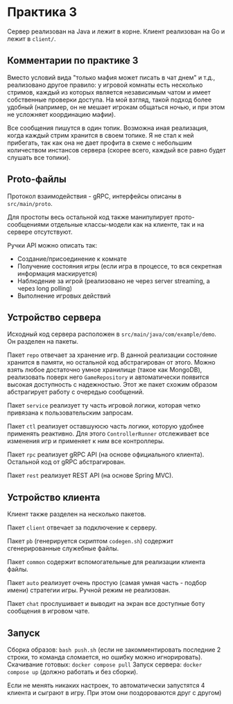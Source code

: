 # Практика 3
Сервер реализован на Java и лежит в корне.
Клиент реализован на Go и лежит в `client/`.

## Комментарии по практике 3
Вместо условий вида "только мафия может писать в чат днем" и т.д., реализовано другое правило: у игровой комнаты есть
несколько стримов, каждый из которых является независимым чатом и имеет собственные проверки доступа. На мой взгляд,
такой подход более удобный (например, он не мешает игрокам общаться ночью, и при этом не усложняет координацию мафии).

Все сообщения пишутся в один топик. Возможна иная реализация, когда каждый стрим хранится в своем топике. Я не стал
к ней прибегать, так как она не дает профита в схеме с небольшим количеством инстансов сервера
(скорее всего, каждый все равно будет слушать все топики).

## Proto-файлы
Протокол взаимодействия - gRPC, интерфейсы описаны в `src/main/proto`.

Для простоты весь остальной код также манипулирует прото-сообщениями отдельные классы-модели как на клиенте, так и
на сервере отсутствуют.

Ручки API можно описать так:
- Создание/присоединение к комнате
- Получение состояния игры (если игра в процессе, то вся секретная информация маскируется)
- Наблюдение за игрой (реализовано не через server streaming, а через long polling)
- Выполнение игровых действий

## Устройство сервера
Исходный код сервера расположен в `src/main/java/com/example/demo`.
Он разделен на пакеты.

Пакет `repo` отвечает за хранение игр. В данной реализации состояние хранится в памяти, но остальной код
абстрагирован от этого. Можно взять любое достаточно умное хранилище (такое как MongoDB), реализовать поверх него
`GameRepository` и автоматически появится высокая доступность с надежностью. Этот же пакет схожим образом абстрагирует
работу с очередью сообщений.

Пакет `service` реализует ту часть игровой логики, которая четко привязана к пользовательским запросам.

Пакет `ctl` реализует оставшуюсю часть логики, которую удобнее применять реактивно. Для этого `ControllerRunner`
отслеживает все изменения игр и применяет к ним все контроллеры.

Пакет `rpc` реализует gRPC API (на основе официального клиента). Остальной код от gRPC абстрагирован.

Пакет `rest` реализует REST API (на основе Spring MVC).

## Устройство клиента
Клиент также разделен на несколько пакетов.

Пакет `client` отвечает за подключение к серверу.

Пакет `pb` (генерируется скриптом `codegen.sh`) содержит сгенерированные служебные файлы.

Пакет `common` содержит вспомогательные для реализации клиента файлы.

Пакет `auto` реализует очень простую (самая умная часть - подбор имени) стратегии игры. Ручной режим не реализован.

Пакет `chat` прослушивает и выводит на экран все доступные боту сообщения в игровом чате.

## Запуск

Сборка образов: `bash push.sh` (если не закомментировать последние 2 строки, то команда сломается,
но ошибку можно игнорировать).
Скачивание готовых: `docker compose pull`
Запуск сервера: `docker compose up` (должно работать и без сборки).

Если не менять никаких настроек, то автоматически запустятся 4 клиента и сыграют в игру. При этом они поздороваются
друг с другом)